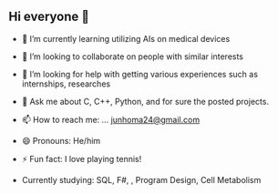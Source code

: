 ## Hi everyone 👋

- 🌱 I’m currently learning utilizing AIs on medical devices
- 👯 I’m looking to collaborate on people with similar interests
- 🤔 I’m looking for help with getting various experiences such as internships, researches
- 💬 Ask me about C, C++, Python, and for sure the posted projects.
- 📫 How to reach me: ... junhoma24@gmail.com
- 😄 Pronouns: He/him
- ⚡ Fun fact: I love playing tennis!

- Currently studying: SQL, F#, , Program Design, Cell Metabolism
